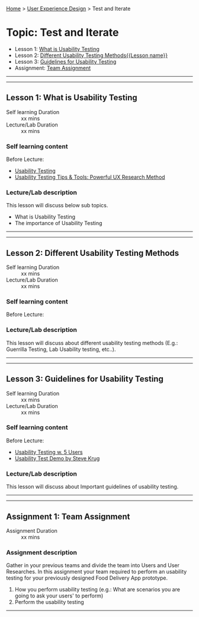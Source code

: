 [Home](../index.md) > [User Experience Design](./user-experience-design-module.md) > Test and Iterate

# Topic: Test and Iterate

* Lesson 1: [What is Usability Testing](#lesson-1)
* Lesson 2: [Different Usability Testing Methods{{Lesson name}}](#lesson-2)
* Lesson 3: [Guidelines for Usability Testing](#lesson-3)
* Assignment: [Team Assignment](#assignment)

---
---

## Lesson 1: What is Usability Testing

<dl>
<dt>Self learning Duration</dt>
<dd>xx mins</dd>
<dt>Lecture/Lab Duration</dt>
<dd>xx mins</dd>
</dl>

### Self learning content

Before Lecture:

* [Usability Testing](https://youtu.be/BrVnBdW6_rE)
* [Usability Testing Tips & Tools: Powerful UX Research Method](https://youtu.be/RyGFEmimwoM)

### Lecture/Lab description

This lesson will discuss below sub topics.

* What is Usability Testing
* The importance of Usability Testing

---
---

## Lesson 2: Different Usability Testing Methods

<dl>
<dt>Self learning Duration</dt>
<dd>xx mins</dd>
<dt>Lecture/Lab Duration</dt>
<dd>xx mins</dd>
</dl>

### Self learning content

Before Lecture:

### Lecture/Lab description

This lesson will discuss about different usability testing methods (E.g.: Guerrilla Testing, Lab Usability testing, etc..).

---
---

## Lesson 3: Guidelines for Usability Testing

<dl>
<dt>Self learning Duration</dt>
<dd>xx mins</dd>
<dt>Lecture/Lab Duration</dt>
<dd>xx mins</dd>
</dl>

### Self learning content

Before Lecture:
* [Usability Testing w. 5 Users](https://youtu.be/RhgUirqki50)
* [Usability Test Demo by Steve Krug](https://youtu.be/1UCDUOB_aS8)

### Lecture/Lab description

This lesson will discuss about Important guidelines of usability testing.

---
---

## Assignment 1: Team Assignment

<dl>
<dt>Assignment Duration</dt>
<dd>xx mins</dd>
</dl>

### Assignment description

Gather in your previous teams and divide the team into Users and User Researches.
In this assignment your team required to perform an usability testing for your previously designed Food Delivery App prototype.

1. How you perform usability testing (e.g.: What are scenarios you are going to ask your users' to perform)
2. Perform the usability testing

---
